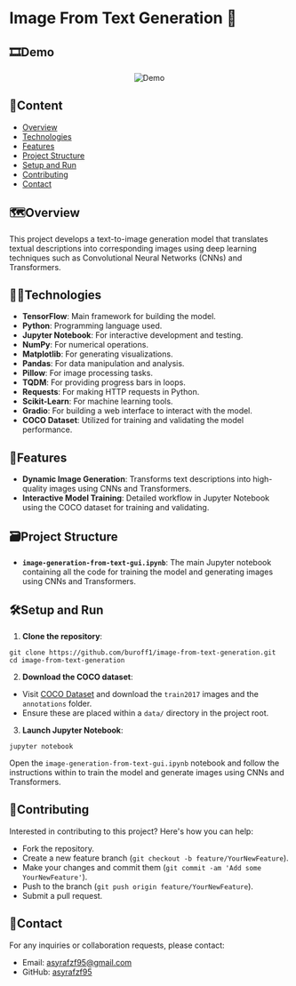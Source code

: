 # Image From Text Generation 🎨

## 🎞️Demo
<p align="center">
  <img src="https://github.com/user-attachments/assets/51f02086-374a-4c9e-be07-ec441d5bb28a" alt="Demo">
</p>

## 📝Content

- [Overview](#%EF%B8%8Foverview)
- [Technologies](#technologies)
- [Features](#features)
- [Project Structure](#%EF%B8%8Fproject-structure)
- [Setup and Run](#setup-and-run)
- [Contributing](#contributing)
- [Contact](#contact)

## 🗺️Overview

This project develops a text-to-image generation model that translates textual descriptions into corresponding images using deep learning techniques such as Convolutional Neural Networks (CNNs) and Transformers.

## 👨‍💻Technologies

- **TensorFlow**: Main framework for building the model.
- **Python**: Programming language used.
- **Jupyter Notebook**: For interactive development and testing.
- **NumPy**: For numerical operations.
- **Matplotlib**: For generating visualizations.
- **Pandas**: For data manipulation and analysis.
- **Pillow**: For image processing tasks.
- **TQDM**: For providing progress bars in loops.
- **Requests**: For making HTTP requests in Python.
- **Scikit-Learn**: For machine learning tools.
- **Gradio**: For building a web interface to interact with the model.
- **COCO Dataset**: Utilized for training and validating the model performance.

## 👀Features

- **Dynamic Image Generation**: Transforms text descriptions into high-quality images using CNNs and Transformers.
- **Interactive Model Training**: Detailed workflow in Jupyter Notebook using the COCO dataset for training and validating.

## 🗃️Project Structure

- **`image-generation-from-text-gui.ipynb`**: The main Jupyter notebook containing all the code for training the model and generating images using CNNs and Transformers.

## 🛠Setup and Run

1. **Clone the repository**:
```
git clone https://github.com/buroff1/image-from-text-generation.git
cd image-from-text-generation
```
2. **Download the COCO dataset**:
- Visit [COCO Dataset](https://cocodataset.org/#download) and download the `train2017` images and the `annotations` folder.
- Ensure these are placed within a `data/` directory in the project root.
3. **Launch Jupyter Notebook**:
```
jupyter notebook
```
Open the `image-generation-from-text-gui.ipynb` notebook and follow the instructions within to train the model and generate images using CNNs and Transformers.

## 🤝Contributing

Interested in contributing to this project? Here's how you can help:
- Fork the repository.
- Create a new feature branch (`git checkout -b feature/YourNewFeature`).
- Make your changes and commit them (`git commit -am 'Add some YourNewFeature'`).
- Push to the branch (`git push origin feature/YourNewFeature`).
- Submit a pull request.

## 📧Contact

For any inquiries or collaboration requests, please contact:
- Email: [asyrafzf95@gmail.com](mailto:asyrafzf95gmail.com)
- GitHub: [asyrafzf95](https://github.com/asyrafzf95)

